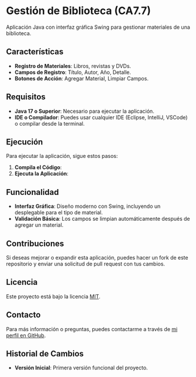 # Gestión de Biblioteca (CA7.7)  

Aplicación Java con interfaz gráfica Swing para gestionar materiales de una biblioteca.  

## Características  
- **Registro de Materiales**: Libros, revistas y DVDs.  
- **Campos de Registro**: Título, Autor, Año, Detalle.  
- **Botones de Acción**: Agregar Material, Limpiar Campos.  

## Requisitos  
- **Java 17 o Superior**: Necesario para ejecutar la aplicación.  
- **IDE o Compilador**: Puedes usar cualquier IDE (Eclipse, IntelliJ, VSCode) o compilar desde la terminal.  

## Ejecución  
Para ejecutar la aplicación, sigue estos pasos:  

1. **Compila el Código**:  
2. **Ejecuta la Aplicación**:  

## Funcionalidad  
- **Interfaz Gráfica**: Diseño moderno con Swing, incluyendo un desplegable para el tipo de material.  
- **Validación Básica**: Los campos se limpian automáticamente después de agregar un material.  

## Contribuciones  
Si deseas mejorar o expandir esta aplicación, puedes hacer un fork de este repositorio y enviar una solicitud de pull request con tus cambios.  

## Licencia  
Este proyecto está bajo la licencia [MIT](https://opensource.org/licenses/MIT).  

## Contacto  
Para más información o preguntas, puedes contactarme a través de [mi perfil en GitHub](https://github.com/tu-usuario).  

## Historial de Cambios  
- **Versión Inicial**: Primera versión funcional del proyecto.  

